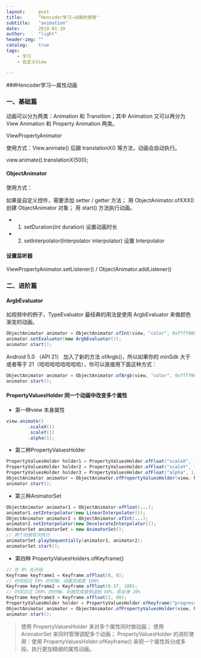 ```yaml
---
layout:     post
title:      “Hencoder学习—动画的使用"
subtitle:   "animation"
date:       2018-01-19
author:     "light"
header-img: ""
catalog:    true
tags:
    - 学习
    - 自定义View

---
```


###Hencoder学习—属性动画
### 一、基础篇
动画可以分为两类：Animation 和 Transition；其中 Animation 又可以再分为 View Animation 和 Property Animation 两类。

ViewPropertyAnimator

使用方式：View.animate() 后跟 translationX() 等方法，动画会自动执行。

view.animate().translationX(500);  

#### ObjectAnimator
使用方式：

如果是自定义控件，需要添加 setter / getter 方法；
用 ObjectAnimator.ofXXX() 创建 ObjectAnimator 对象；
用 start() 方法执行动画。
* 1. setDuration(int duration) 设置动画时长
* 2. setInterpolator(Interpolator interpolator) 设置 Interpolator


#### 设置监听器
ViewPropertyAnimator.setListener() / ObjectAnimator.addListener()

### 二、进阶篇

#### ArgbEvaluator


如视频中的例子，TypeEvaluator 最经典的用法是使用 ArgbEvaluator 来做颜色渐变的动画。
```java
ObjectAnimator animator = ObjectAnimator.ofInt(view, "color", 0xffff0000, 0xff00ff00);  
animator.setEvaluator(new ArgbEvaluator());  
animator.start(); 
```
Android 5.0 （API 21） 加入了新的方法 ofArgb()，所以如果你的 minSdk 大于或者等于 21（哈哈哈哈哈哈哈哈），你可以直接用下面这种方式：
```java
ObjectAnimator animator = ObjectAnimator.ofArgb(view, "color", 0xffff0000, 0xff00ff00);  
animator.start();  
```
#### PropertyValuesHolder 同一个动画中改变多个属性
* 第一种view 本身属性
```java
view.animate()  
        .scaleX(1)
        .scaleY(1)
        .alpha(1);
```
* 第二种PropertyValuesHolder 
```java
PropertyValuesHolder holder1 = PropertyValuesHolder.ofFloat("scaleX", 1);  
PropertyValuesHolder holder2 = PropertyValuesHolder.ofFloat("scaleY", 1);  
PropertyValuesHolder holder3 = PropertyValuesHolder.ofFloat("alpha", 1);
ObjectAnimator animator = ObjectAnimator.ofPropertyValuesHolder(view, holder1, holder2, holder3)  
animator.start();  
```
* 第三种AnimatorSet 
```java
ObjectAnimator animator1 = ObjectAnimator.ofFloat(...);  
animator1.setInterpolator(new LinearInterpolator());  
ObjectAnimator animator2 = ObjectAnimator.ofInt(...);  
animator2.setInterpolator(new DecelerateInterpolator());
AnimatorSet animatorSet = new AnimatorSet();  
// 两个动画依次执行
animatorSet.playSequentially(animator1, animator2);  
animatorSet.start();  
```
* 第四种 PropertyValuesHolders.ofKeyframe()

```java
// 在 0% 处开始
Keyframe keyframe1 = Keyframe.ofFloat(0, 0);  
// 时间经过 50% 的时候，动画完成度 100%
Keyframe keyframe2 = Keyframe.ofFloat(0.5f, 100);  
// 时间见过 100% 的时候，动画完成度倒退到 80%，即反弹 20%
Keyframe keyframe3 = Keyframe.ofFloat(1, 80);  
PropertyValuesHolder holder = PropertyValuesHolder.ofKeyframe("progress", keyframe1, keyframe2, keyframe3);
ObjectAnimator animator = ObjectAnimator.ofPropertyValuesHolder(view, holder);  
animator.start();  
````

> 使用 PropertyValuesHolder 来对多个属性同时做动画；
使用 AnimatorSet 来同时管理调配多个动画；
PropertyValuesHolder 的进阶使用：使用 PropertyValuesHolder.ofKeyframe() 来把一个属性拆分成多段，执行更加精细的属性动画。









